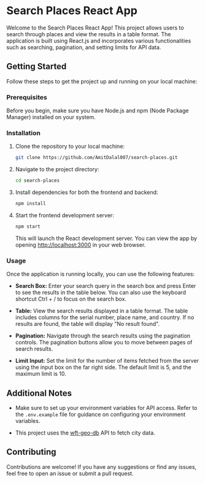 # Search Places React App

Welcome to the Search Places React App! This project allows users to search through places and view the results in a table format. The application is built using React.js and incorporates various functionalities such as searching, pagination, and setting limits for API data.

## Getting Started

Follow these steps to get the project up and running on your local machine:

### Prerequisites

Before you begin, make sure you have Node.js and npm (Node Package Manager) installed on your system.

### Installation

1. Clone the repository to your local machine:

    ```bash
    git clone https://github.com/AmitDalal007/search-places.git
    ```

2. Navigate to the project directory:

    ```bash
    cd search-places
    ```

3. Install dependencies for both the frontend and backend:

    ```bash
    npm install
    ```

4. Start the frontend development server:

    ```bash
    npm start
    ```

    This will launch the React development server. You can view the app by opening [http://localhost:3000](http://localhost:3000) in your web browser.

### Usage

Once the application is running locally, you can use the following features:

- **Search Box:** Enter your search query in the search box and press Enter to see the results in the table below. You can also use the keyboard shortcut Ctrl + / to focus on the search box.

- **Table:** View the search results displayed in a table format. The table includes columns for the serial number, place name, and country. If no results are found, the table will display "No result found".

- **Pagination:** Navigate through the search results using the pagination controls. The pagination buttons allow you to move between pages of search results.

- **Limit Input:** Set the limit for the number of items fetched from the server using the input box on the far right side. The default limit is 5, and the maximum limit is 10.

## Additional Notes

- Make sure to set up your environment variables for API access. Refer to the `.env.example` file for guidance on configuring your environment variables.

- This project uses the [wft-geo-db](https://rapidapi.com/wirefreethought/api/geodb-cities) API to fetch city data.

## Contributing

Contributions are welcome! If you have any suggestions or find any issues, feel free to open an issue or submit a pull request.
